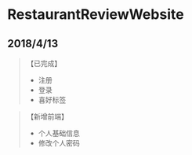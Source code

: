 # RestaurantReviewWebsite
## 2018/4/13

> 【已完成】
> * 注册
> * 登录
> * 喜好标签

> 【新增前端】
> * 个人基础信息
> * 修改个人密码
